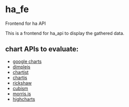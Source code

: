 # ha_fe
Frontend for ha API

This is a frontend for ha_api to display the gathered data.

## chart APIs to evaluate:
- [google charts](https://developers.google.com/chart/)
- [dimplejs](http://dimplejs.org/)
- [chartist](https://gionkunz.github.io/chartist-js/)
- [chartjs](http://www.chartjs.org/)
- [rickshaw](http://code.shutterstock.com/rickshaw/)
- [cubism](http://square.github.io/cubism/)
- [morris.js](http://morrisjs.github.io/morris.js/)
- [highcharts](http://www.highcharts.com)
